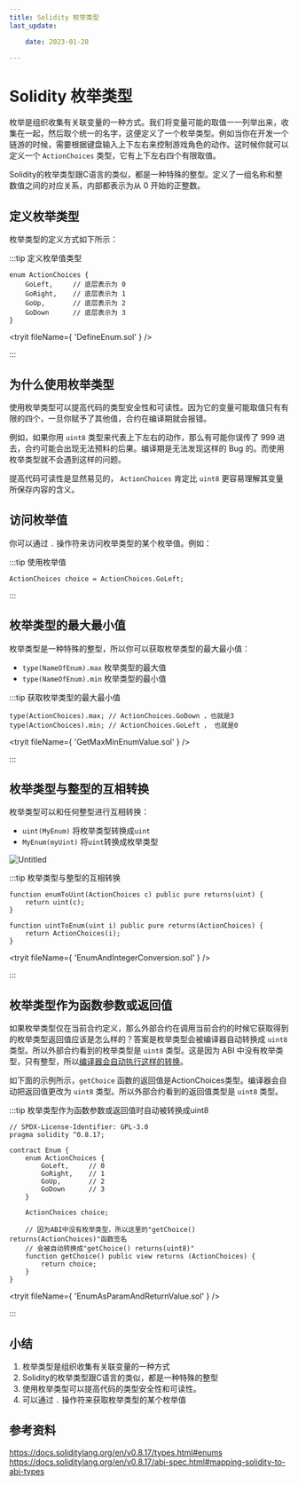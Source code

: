 ```yaml
---
title: Solidity 枚举类型
last_update:

    date: 2023-01-28

---
```


# Solidity 枚举类型

枚举是组织收集有关联变量的一种方式。我们将变量可能的取值一一列举出来，收集在一起，然后取个统一的名字，这便定义了一个枚举类型。例如当你在开发一个链游的时候，需要根据键盘输入上下左右来控制游戏角色的动作。这时候你就可以定义一个 `ActionChoices` 类型，它有上下左右四个有限取值。

Solidity的枚举类型跟C语言的类似，都是一种特殊的整型。定义了一组名称和整数值之间的对应关系，内部都表示为从 0 开始的正整数。

## 定义枚举类型

枚举类型的定义方式如下所示：

:::tip 定义枚举值类型 

```solidity
enum ActionChoices { 
    GoLeft,     // 底层表示为 0 
    GoRight,    // 底层表示为 1
    GoUp,       // 底层表示为 2
    GoDown      // 底层表示为 3
}
```

<tryit fileName={ 'DefineEnum.sol' } />

:::

## 为什么使用枚举类型

使用枚举类型可以提高代码的类型安全性和可读性。因为它的变量可能取值只有有限的四个，一旦你赋予了其他值，合约在编译期就会报错。

例如，如果你用 `uint8` 类型来代表上下左右的动作，那么有可能你误传了 999 进去，合约可能会出现无法预料的后果。编译期是无法发现这样的 Bug 的。而使用枚举类型就不会遇到这样的问题。

提高代码可读性是显然易见的， `ActionChoices` 肯定比 `uint8` 更容易理解其变量所保存内容的含义。

## 访问枚举值

你可以通过 `.` 操作符来访问枚举类型的某个枚举值。例如：

:::tip 使用枚举值

```solidity
ActionChoices choice = ActionChoices.GoLeft;
```

:::

## 枚举类型的最大最小值

枚举类型是一种特殊的整型，所以你可以获取枚举类型的最大最小值：

* `type(NameOfEnum).max` 枚举类型的最大值
* `type(NameOfEnum).min` 枚举类型的最小值

:::tip 获取枚举类型的最大最小值

```solidity
type(ActionChoices).max; // ActionChoices.GoDown ，也就是3
type(ActionChoices).min; // ActionChoices.GoLeft ， 也就是0
```

<tryit fileName={ 'GetMaxMinEnumValue.sol' } />

:::

## 枚举类型与整型的互相转换

枚举类型可以和任何整型进行互相转换：

* `uint(MyEnum)` 将枚举类型转换成`uint`
* `MyEnum(myUint)` 将`uint`转换成枚举类型

![Untitled](assets/enum/Untitled.png)

:::tip 枚举类型与整型的互相转换

```solidity
function enumToUint(ActionChoices c) public pure returns(uint) {
    return uint(c);
}

function uintToEnum(uint i) public pure returns(ActionChoices) {
    return ActionChoices(i);
}
```

<tryit fileName={ 'EnumAndIntegerConversion.sol' } />

:::

## 枚举类型作为函数参数或返回值

如果枚举类型仅在当前合约定义，那么外部合约在调用当前合约的时候它获取得到的枚举类型返回值应该是怎么样的？答案是枚举类型会被编译器自动转换成 `uint8` 类型。所以外部合约看到的枚举类型是 `uint8` 类型。这是因为 ABI 中没有枚举类型，只有整型，所以[编译器会自动执行这样的转换](https://docs.soliditylang.org/en/v0.8.17/abi-spec.html#mapping-solidity-to-abi-types)。

如下面的示例所示，`getChoice` 函数的返回值是ActionChoices类型。编译器会自动把返回值更改为 `uint8` 类型。所以外部合约看到的返回值类型是 `uint8` 类型。

:::tip 枚举类型作为函数参数或返回值时自动被转换成uint8

```solidity
// SPDX-License-Identifier: GPL-3.0
pragma solidity ^0.8.17;

contract Enum {
    enum ActionChoices { 
        GoLeft,     // 0
        GoRight,    // 1
        GoUp,       // 2
        GoDown      // 3
    }

    ActionChoices choice;

    // 因为ABI中没有枚举类型，所以这里的"getChoice() returns(ActionChoices)"函数签名
    // 会被自动转换成"getChoice() returns(uint8)"
    function getChoice() public view returns (ActionChoices) {
        return choice;
    }
}
```

<tryit fileName={ 'EnumAsParamAndReturnValue.sol' } />

:::

## 小结

1. 枚举类型是组织收集有关联变量的一种方式
2. Solidity的枚举类型跟C语言的类似，都是一种特殊的整型
3. 使用枚举类型可以提高代码的类型安全性和可读性。
4. 可以通过 `.` 操作符来获取枚举类型的某个枚举值

## 参考资料

https://docs.soliditylang.org/en/v0.8.17/types.html#enums
https://docs.soliditylang.org/en/v0.8.17/abi-spec.html#mapping-solidity-to-abi-types
